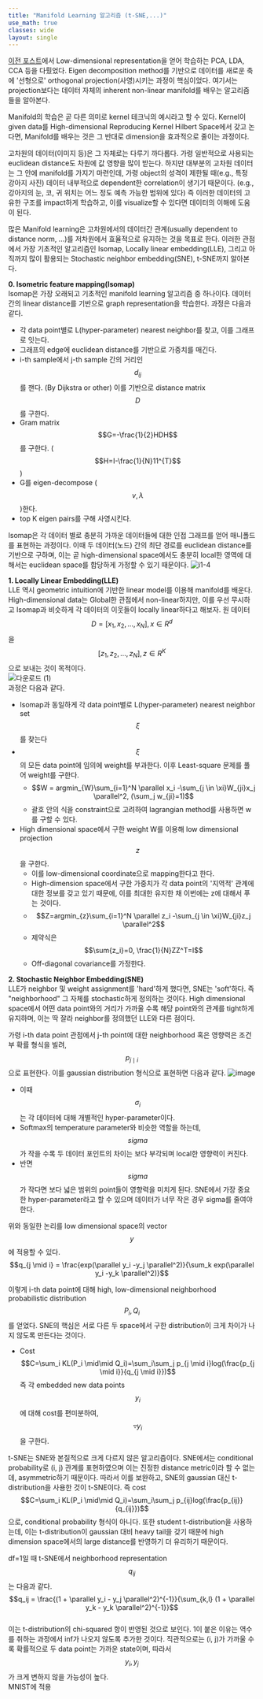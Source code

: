 ```yaml
---
title: "Manifold Learning 알고리즘 (t-SNE,...)"
use_math: true
classes: wide
layout: single
---
```


[이전 포스트](https://parkgeonyeong.github.io/Linear-Methods-in-ML/)에서 
Low-dimensional representation을 얻어 학습하는 PCA, LDA, CCA 등을 다뤘었다. 
Eigen decomposition method를 기반으로 데이터를 새로운 축에 '선형으로' orthogonal projection(사영)시키는 과정이 핵심이었다. 
여기서는 projection보다는 데이터 자체의 inherent non-linear manifold를 배우는 알고리즘들을 알아본다. 
  
Manifold의 학습은 곧 다른 의미로 kernel 테크닉의 예시라고 할 수 있다. 
Kernel이 given data를 High-dimensional Reproducing Kernel Hilbert Space에서 갖고 논다면, 
Manifold를 배우는 것은 그 반대로 dimension을 효과적으로 줄이는 과정이다. 
  
고차원의 데이터(이미지 등)은 그 자체로는 다루기 까다롭다. 가령 일반적으로 사용되는 euclidean distance도 차원에 값 영향을 많이 받는다.
하지만 대부분의 고차원 데이터는 그 안에 manifold를 가지기 마련인데, 가령 object의 성격이 제한될 때(e.g., 특정 강아지 사진)
데이터 내부적으로 dependent한 correlation이 생기기 때문이다. (e.g., 강아지의 눈, 코, 귀 위치는 어느 정도 예측 가능한 범위에 있다) 
즉 이러한 데이터의 고유한 구조를 impact하게 학습하고, 이를 visualize할 수 있다면 데이터의 이해에 도움이 된다. 
  
많은 Manifold learning은 고차원에서의 데이터간 관계(usually dependent to distance norm, ...)를 저차원에서 효율적으로 유지하는 것을 목표로 한다. 
이러한 관점에서 가장 기초적인 알고리즘인 Isomap, Locally linear embedding(LLE), 
그리고 아직까지 많이 활용되는 Stochastic neighbor embedding(SNE), t-SNE까지 알아본다.  

**0. Isometric feature mapping(Isomap)**  
Isomap은 가장 오래되고 기초적인 manifold learning 알고리즘 중 하나이다. 데이터 간의 linear distance를 기반으로 graph representation을 학습한다. 
과정은 다음과 같다.  
- 각 data point별로 L(hyper-parameter) nearest neighbor를 찾고, 이를 그래프로 잇는다. 
- 그래프의 edge에 euclidean distance를 기반으로 가중치를 매긴다. 
- i-th sample에서 j-th sample 간의 거리인 $$d_{ij}$$를 잰다. (By Dijkstra or other) 이를 기반으로 distance matrix $$D$$를 구한다.
- Gram matrix $$G=-\frac{1}{2}HDH$$를 구한다. ($$H=I-\frac{1}{N}11^{T}$$) 
- G를 eigen-decompose ($$v, \lambda$$)한다.
- top K eigen pairs를 구해 사영시킨다.   
  
Isomap은 각 데이터 별로 충분히 가까운 데이터들에 대한 인접 그래프를 얻어 매니폴드를 표현하는 과정이다. 
이때 두 데이터(노드) 간의 최단 경로를 euclidean distance를 기반으로 구하며, 이는 곧 high-dimensional space에서도 
충분히 local한 영역에 대해서는 euclidean space를 합당하게 가정할 수 있기 때문이다. 
![i1-4](https://user-images.githubusercontent.com/46081019/58704022-90b45e80-83e5-11e9-92ad-6157137ef982.png)  
  
**1. Locally Linear Embedding(LLE)**  
LLE 역시 geometric intuition에 기반한 linear model를 이용해 manifold를 배운다. 
High-dimensional data는 Global한 관점에서 non-linear하지만, 이를 우선 무시하고 
Isomap과 비슷하게 각 데이터의 이웃들이 locally linear하다고 해보자. 
원 데이터 $$D=[x_1, x_2, ..., x_N], x\in R^d$$을 $$[z_1, z_2, ..., z_N], z\in R^K$$으로 보내는 것이 목적이다.  
![다운로드 (1)](https://user-images.githubusercontent.com/46081019/58705042-edfddf00-83e8-11e9-8323-7886cd428e4f.png)  
과정은 다음과 같다. 
- Isomap과 동일하게 각 data point별로 L(hyper-parameter) nearest neighbor set $$\xi$$를 찾는다
- $$\xi$$의 모든 data point에 임의에 weight를 부과한다. 이후 Least-square 문제를 풀어 weight를 구한다.
  - $$W = argmin_{W}\sum_{i=1}^N \parallel x_i -\sum_{j \in \xi}W_{ji}x_j \parallel^2, (\sum_j w_{ji}=1)$$ 
  - 괄호 안의 식을 constraint으로 고려하여 lagrangian method를 사용하면 w를 구할 수 있다. 
- High dimensional space에서 구한 weight W를 이용해 low dimensional projection $$z$$을 구한다.
  - 이를 low-dimensional coordinate으로 mapping한다고 한다.
  - High-dimension space에서 구한 가중치가 각 data point의 '지역적' 관계에 대한 정보를 갖고 있기 때문에, 이를 최대한 유지한 채 이번에는
  z에 대해서 푸는 것이다.
  - $$Z=argmin_{z}\sum_{i=1}^N \parallel z_i -\sum_{j \in \xi}W_{ji}z_j \parallel^2$$
  - 제약식은 $$\sum{z_i}=0, \frac{1}{N}ZZ^T=I$$
  - Off-diagonal covariance를 가정한다.
  
**2. Stochastic Neighbor Embedding(SNE)**  
LLE가 neighbor 및 weight assignment를 'hard'하게 했다면, SNE는 'soft'하다. 
즉 "neighborhood" 그 자체를 stochastic하게 정의하는 것이다. 
High dimensional space에서 어떤 data point와의 거리가 가까울 수록 해당 point와의 관계를 tight하게 유지하며, 
이는 딱 잘라 neighbor를 정의했던 LLE와 다른 점이다.
  
가령 i-th data point 관점에서 j-th point에 대한 neighborhood 혹은 영향력은 조건부 확률 형식을 빌려, 
$$p_{j \mid i}$$으로 표현한다. 이를 gaussian distribution 형식으로 표현하면 다음과 같다. 
![image](https://user-images.githubusercontent.com/46081019/58705689-e2131c80-83ea-11e9-96d7-630f38e6c5b7.png)   
- 이때 $$\sigma_i$$는 각 데이터에 대해 개별적인 hyper-parameter이다. 
- Softmax의 temperature parameter와 비슷한 역할을 하는데, $$sigma$$가 작을 수록 두 데이터 포인트의 차이는 보다 부각되며 local한 영향력이 커진다. 
- 반면 $$sigma$$가 작다면 보다 넓은 범위의 point들이 영향력을 미치게 된다. 
  SNE에서 가장 중요한 hyper-parameter라고 할 수 있으며 데이터가 너무 작은 경우 sigma를 줄여야 한다. 
    
위와 동일한 논리를 low dimensional space의 vector $$y$$에 적용할 수 있다.  
$$q_{j \mid i} = \frac{exp(\parallel y_i -y_j \parallel^2)}{\sum_k exp(\parallel y_i -y_k \parallel^2)}$$
  
이렇게 i-th data point에 대해 high, low-dimensional neighborhood probabilistic distribution $$P_i, Q_i$$를 얻었다. 
SNE의 핵심은 서로 다른 두 space에서 구한 distribution이 크게 차이가 나지 않도록 만든다는 것이다. 
- Cost $$C=\sum_i KL(P_i \mid\mid Q_i)=\sum_i\sum_j p_{j \mid i}log(\frac{p_{j \mid i}}{q_{j \mid i}})$$
즉 각 embedded new data points $$y_i$$에 대해 cost를 편미분하여, $$\triangledown{y_i}$$을 구한다.  
  
t-SNE는 SNE와 본질적으로 크게 다르지 않은 알고리즘이다.
SNE에서는 conditional probability로 (i, j) 관계를 표현하였으며 이는 진정한 distance metric이라 할 수 없는데, asymmetric하기 때문이다. 
따라서 이를 보완하고, SNE의 gaussian 대신 t-distribution을 사용한 것이 t-SNE이다. 
즉 cost $$C=\sum_i KL(P_i \mid\mid Q_i)=\sum_i\sum_j p_{ij}log(\frac{p_{ij}}{q_{ij}})$$으로, conditional probability 형식이 아니다.
또한 student t-distribution을 사용하는데, 이는 t-distribution이 gaussian 대비 heavy tail을 갖기 때문에 high dimension space에서의 
large distance를 반영하기 더 유리하기 때문이다. 
  
df=1일 때 t-SNE에서 neighborhood representation $$q_{ij}$$는 다음과 같다.  
$$q_ij = \frac{(1 + \parallel y_i - y_j \parallel^2)^{-1}}{\sum_{k,l} (1 + \parallel y_k - y_k \parallel^2)^{-1}}$$  
이는 t-distribution의 chi-squared 항이 반영된 것으로 보인다. 1이 붙은 이유는 역수를 취하는 과정에서 inf가 나오지 않도록 추가한 것이다. 
직관적으로는 (i, j)가 가까울 수록 확률적으로 두 data point는 가까운 state이며, 따라서 $$y_i, y_j$$가 크게 변하지 않을 가능성이 높다.  
MNIST에 적용

